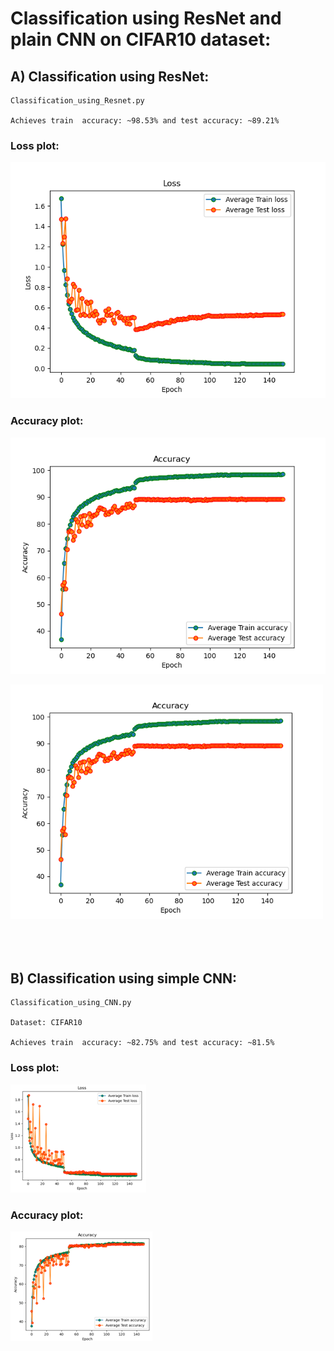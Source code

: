 # Classification using ResNet and plain CNN on CIFAR10 dataset:

## A) Classification using ResNet:

    Classification_using_Resnet.py

    Achieves train  accuracy: ~98.53% and test accuracy: ~89.21%

### Loss plot:
    
![alt text](https://github.com/ferozalitm/Classification_CIFAR10/blob/main/Results/v6a_BN_Aug_Resnet_StepLR0_01_ep150_loss.png)

    
### Accuracy plot:
    
![alt text](https://github.com/ferozalitm/Classification_CIFAR10/blob/main/Results/v6a_BN_Aug_Resnet_StepLR0_01_ep150_accuracy.png)

<img src="https://github.com/ferozalitm/Classification_CIFAR10/blob/main/Results/v6a_BN_Aug_Resnet_StepLR0_01_ep150_accuracy.png?raw=true" alt="Accuracy Plot" width="500"/>


<br/> 
<br/> 
<br/> 
<br/> 

## B) Classification using simple CNN:

    Classification_using_CNN.py

    Dataset: CIFAR10 

    Achieves train  accuracy: ~82.75% and test accuracy: ~81.5%
    

### Loss plot:
    
![alt text](https://github.com/ferozalitm/Classification_CIFAR10/blob/main/Results/Loss.png)

    
### Accuracy plot:
    
![alt text](https://github.com/ferozalitm/Classification_CIFAR10/blob/main/Results/Accuracy.png)

 










